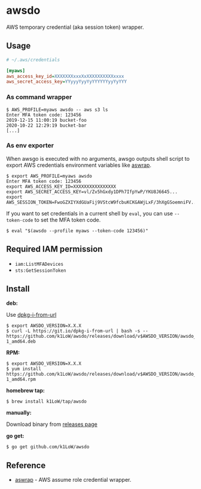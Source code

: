 # awsdo

AWS temporary credential (aka session token) wrapper.

## Usage

``` ini
# ~/.aws/credentials

[myaws]
aws_access_key_id=XXXXXXXxxxXxXXXXXXXXXXxxxx
aws_secret_access_key=YYyyyYyyYyYYYYYYyyYyYYY
```

### As command wrapper

``` console
$ AWS_PROFILE=myaws awsdo -- aws s3 ls
Enter MFA token code: 123456
2019-12-15 11:00:19 bucket-foo
2020-10-22 12:29:19 bucket-bar
[...]
```

### As env exporter

When awsgo is executed with no arguments, awsgo outputs shell script to export AWS credentials environment variables like [aswrap](https://github.com/fujiwara/aswrap).

``` console
$ export AWS_PROFILE=myaws awsdo
Enter MFA token code: 123456
export AWS_ACCESS_KEY_ID=XXXXXXXXXXXXXXXX
export AWS_SECRET_ACCESS_KEY=vl/Zv5hGxdy1DPh7IfpYwP/YKU8J6645...
export AWS_SESSION_TOKEN=FwoGZXIYXdGUaFij9VStcW9fcbuKCKGAWjLxF/3hXgGSoemniFV...
```

If you want to set credentials in a current shell by `eval`, you can use `--token-code` to set the MFA token code.

``` console
$ eval "$(awsdo --profile myaws --token-code 123456)"
```

## Required IAM permission

- `iam:ListMFADevices`
- `sts:GetSessionToken`

## Install

**deb:**

Use [dpkg-i-from-url](https://github.com/k1LoW/dpkg-i-from-url)

``` console
$ export AWSDO_VERSION=X.X.X
$ curl -L https://git.io/dpkg-i-from-url | bash -s -- https://github.com/k1LoW/awsdo/releases/download/v$AWSDO_VERSION/awsdo_$AWSDO_VERSION-1_amd64.deb
```

**RPM:**

``` console
$ export AWSDO_VERSION=X.X.X
$ yum install https://github.com/k1LoW/awsdo/releases/download/v$AWSDO_VERSION/awsdo_$AWSDO_VERSION-1_amd64.rpm
```

**homebrew tap:**

```console
$ brew install k1LoW/tap/awsdo
```

**manually:**

Download binary from [releases page](https://github.com/k1LoW/awsdo/releases)

**go get:**

```console
$ go get github.com/k1LoW/awsdo
```

## Reference

- [aswrap](https://github.com/fujiwara/aswrap) - AWS assume role credential wrapper.
